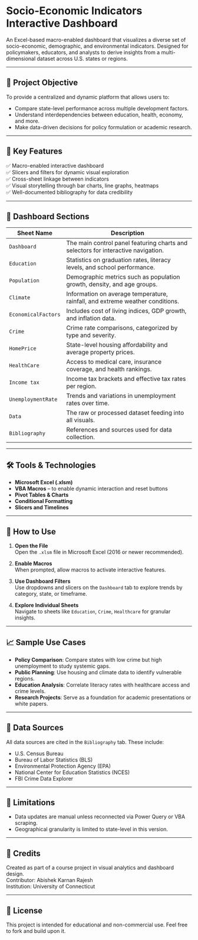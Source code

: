 # Socio-Economic Indicators Interactive Dashboard

An Excel-based macro-enabled dashboard that visualizes a diverse set of socio-economic, demographic, and environmental indicators. Designed for policymakers, educators, and analysts to derive insights from a multi-dimensional dataset across U.S. states or regions.

---

## 🧠 Project Objective

To provide a centralized and dynamic platform that allows users to:
- Compare state-level performance across multiple development factors.
- Understand interdependencies between education, health, economy, and more.
- Make data-driven decisions for policy formulation or academic research.

---

## 🎯 Key Features

✅ Macro-enabled interactive dashboard  
✅ Slicers and filters for dynamic visual exploration  
✅ Cross-sheet linkage between indicators  
✅ Visual storytelling through bar charts, line graphs, heatmaps  
✅ Well-documented bibliography for data credibility  

---

## 📁 Dashboard Sections

| Sheet Name       | Description |
|------------------|-------------|
| `Dashboard`       | The main control panel featuring charts and selectors for interactive navigation. |
| `Education`       | Statistics on graduation rates, literacy levels, and school performance. |
| `Population`      | Demographic metrics such as population growth, density, and age groups. |
| `Climate`         | Information on average temperature, rainfall, and extreme weather conditions. |
| `EconomicalFactors` | Includes cost of living indices, GDP growth, and inflation data. |
| `Crime`           | Crime rate comparisons, categorized by type and severity. |
| `HomePrice`       | State-level housing affordability and average property prices. |
| `HealthCare`      | Access to medical care, insurance coverage, and health rankings. |
| `Income tax`      | Income tax brackets and effective tax rates per region. |
| `UnemploymentRate`| Trends and variations in unemployment rates over time. |
| `Data`            | The raw or processed dataset feeding into all visuals. |
| `Bibliography`    | References and sources used for data collection. |

---

## 🛠️ Tools & Technologies

- **Microsoft Excel (.xlsm)**
- **VBA Macros** – to enable dynamic interaction and reset buttons
- **Pivot Tables & Charts**
- **Conditional Formatting**
- **Slicers and Timelines**

---

## 🚀 How to Use

1. **Open the File**  
   Open the `.xlsm` file in Microsoft Excel (2016 or newer recommended).

2. **Enable Macros**  
   When prompted, allow macros to activate interactive features.

3. **Use Dashboard Filters**  
   Use dropdowns and slicers on the `Dashboard` tab to explore trends by category, state, or timeframe.

4. **Explore Individual Sheets**  
   Navigate to sheets like `Education`, `Crime`, `Healthcare` for granular insights.

---

## 📈 Sample Use Cases

- **Policy Comparison**: Compare states with low crime but high unemployment to study systemic gaps.
- **Public Planning**: Use housing and climate data to identify vulnerable regions.
- **Education Analysis**: Correlate literacy rates with healthcare access and crime levels.
- **Research Projects**: Serve as a foundation for academic presentations or white papers.

---

## 🧾 Data Sources

All data sources are cited in the `Bibliography` tab. These include:
- U.S. Census Bureau
- Bureau of Labor Statistics (BLS)
- Environmental Protection Agency (EPA)
- National Center for Education Statistics (NCES)
- FBI Crime Data Explorer

---

## 📌 Limitations

- Data updates are manual unless reconnected via Power Query or VBA scraping.
- Geographical granularity is limited to state-level in this version.

---

## 🙌 Credits

Created as part of a course project in visual analytics and dashboard design.  
Contributor: Abishek Karnan Rajesh   
Institution: University of Connecticut

---

## 📄 License

This project is intended for educational and non-commercial use. Feel free to fork and build upon it.
